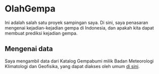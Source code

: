 # OlahGempa

Ini adalah salah satu proyek sampingan saya. Di sini, saya penasaran mengenai kejadian-kejadian gempa di Indonesia, dan apakah kita dapat membuat prediksi kejadian gempa.

## Mengenai data

Saya mengambil data dari Katalog Gempabumi milik Badan Meteorologi Klimatologi dan Geofisika, yang dapat diakses oleh umum [di sini](http://repogempa.bmkg.go.id/repo_new/).
